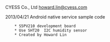 CYESS Co., Ltd  howard.lin@cyess.com

2013/04/21
	Android native service sample code
	
		* S5PV210 development board
		* Use SHT20  I2C humidity sensor
		* Created by Howard Lin
